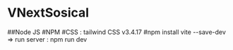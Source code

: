 

# VNextSosical
 ##Node JS
 #NPM
#CSS : tailwind CSS v3.4.17
 #npm install vite --save-dev
 => run server : npm run dev
